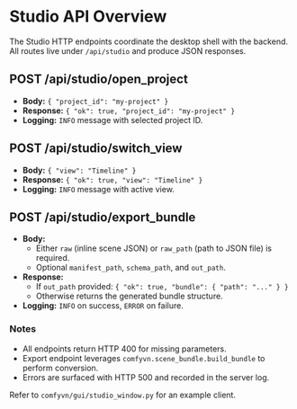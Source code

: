 # Studio API Overview

The Studio HTTP endpoints coordinate the desktop shell with the backend.
All routes live under `/api/studio` and produce JSON responses.

## POST /api/studio/open_project
- **Body:** `{ "project_id": "my-project" }`
- **Response:** `{ "ok": true, "project_id": "my-project" }`
- **Logging:** `INFO` message with selected project ID.

## POST /api/studio/switch_view
- **Body:** `{ "view": "Timeline" }`
- **Response:** `{ "ok": true, "view": "Timeline" }`
- **Logging:** `INFO` message with active view.

## POST /api/studio/export_bundle
- **Body:**
  - Either `raw` (inline scene JSON) or `raw_path` (path to JSON file) is required.
  - Optional `manifest_path`, `schema_path`, and `out_path`.
- **Response:**
  - If `out_path` provided: `{ "ok": true, "bundle": { "path": "..." } }`
  - Otherwise returns the generated bundle structure.
- **Logging:** `INFO` on success, `ERROR` on failure.

### Notes
- All endpoints return HTTP 400 for missing parameters.
- Export endpoint leverages `comfyvn.scene_bundle.build_bundle` to perform conversion.
- Errors are surfaced with HTTP 500 and recorded in the server log.

Refer to `comfyvn/gui/studio_window.py` for an example client.
